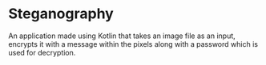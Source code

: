 # Steganography
An application made using Kotlin that takes an image file as an input, encrypts it with a message within the pixels along with a password which is used for decryption.
